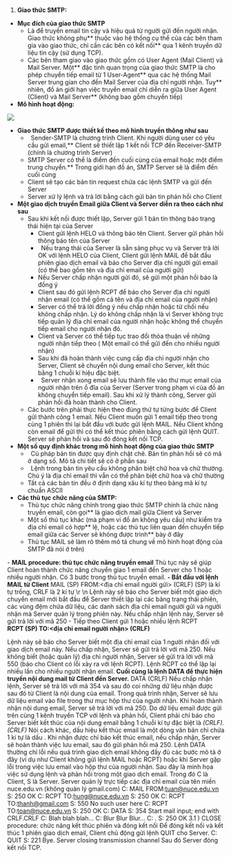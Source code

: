 ﻿1. **Giao thức SMTP:**
- **Mục đích của giao thức SMTP**
  - Là để truyền email tin cậy và hiệu quả từ người gửi đến người nhận. Giao thức không phụ** thuộc vào hệ thống cụ thể của các bên tham gia vào giao thức, chỉ cần các bên có kết nối** qua 1 kênh truyền dữ liệu tin cậy (sử dụng TCP).
  - Các bên tham giao vào giao thức gồm có User Agent (Mail Client) và Mail Server. Một** đặc tính quan trọng của giao thức SMTP là cho phép chuyển tiếp email từ 1 User-Agent**
    qua các hệ thống Mail Server trung gian cho đến Mail Server của địa chỉ người nhận. Tuy** nhiên, đồ án giới hạn việc truyền email chỉ diễn ra giữa User Agent (Client) và Mail Server** (không bao gồm chuyển tiếp)
- **Mô hình hoạt động:** 

![](Aspose.Words.459ca001-0f65-497d-9433-d1d57268fa5f.001.png)

- **Giao thức SMTP được thiết kế theo mô hình truyền thông như sau**
  - ` `Sender-SMTP là chương trình Client. Khi người dùng user có yêu cầu gửi email,** Client sẽ thiết lập 1 kết nối TCP đến Receiver-SMTP (chính là chương trình Server)
  - SMTP Server có thể là điểm đến cuối cùng của email hoặc một điểm trung chuyển.** Trong giới hạn đồ án, SMTP Server sẽ là điểm đến cuối cùng
  - Client sẽ tạo các bản tin request chứa các lệnh SMTP và gửi đến Server
  - Server xử lý lệnh và trả lời bằng cách gửi bản tin phản hồi cho Client
- **Một giao dịch truyền Email giữa Client và Server diễn ra theo cách như sau**
  - Sau khi kết nối được thiết lập, Server gửi 1 bản tin thông báo trạng thái hiện tại của Server
    - Client gửi lệnh HELO và thông báo tên Client. Server gửi phản hồi thông báo tên của Server
    - ` `Nếu trạng thái của Server là sẵn sàng phục vụ và Server trả lời OK với lệnh HELO của Client, Client gửi lệnh MAIL để bắt đầu phiên giao dịch email và báo cho Server địa chỉ người gửi email (có thể bao gồm tên và địa chỉ email của người gửi)
    - Nếu Server chấp nhận người gửi đó, sẽ gửi một phản hồi báo là đồng ý
    - Client sau đó gửi lệnh RCPT để báo cho Server địa chỉ người nhận email (có thể gồm cả tên và địa chỉ email của người nhận)
    - Server có thể trả lời đồng ý nếu chấp nhận hoặc từ chối nếu không chấp nhận. Lý do không chấp nhận là vì Server không trực tiếp quản lý địa chỉ email của người
      nhận hoặc không thể chuyển tiếp email cho người nhận đó.
    - Client và Server có thể tiếp tục trao đổi thỏa thuận về những người nhận tiếp theo ( Một email có thể gửi đến cho nhiều người nhận)
    - Sau khi đã hoàn thành việc cung cấp địa chỉ người nhận cho Server, Client sẽ chuyển
      nội dung email cho Server, kết thúc bằng 1 chuỗi kí hiệu đặc biệt.
    - ` `Server nhận xong email sẽ lưu thành file vào thư mục email của người nhận trên ổ đĩa của Server (Server trong phạm vi của đồ án không chuyển tiếp email). Sau khi xử lý thành công, Server gửi phản hồi đã hoàn thành cho Client.
  - Các bước trên phải thực hiện theo đúng thứ tự từng bước để Client gửi thành công 1 email. Nếu Client muốn gửi 1 email tiếp theo trong cùng 1 phiên thì lại bắt đầu với bước gửi lệnh MAIL. Nếu Client không còn email để gửi thì có thể kết thúc phiên bằng cách gửi lệnh QUIT. Server sẽ phản hồi và sau đó đóng kết nối TCP.
- **Một số quy định khác trong mô hình hoạt động của giao thức SMTP**
  - ` `Cú pháp bản tin được quy định chặt chẽ. Bản tin phản hồi sẽ có mã ở dạng số. Mô tả chi tiết sẽ có ở phần sau
  - ` `Lệnh trong bản tin yêu cầu không phân biệt chữ hoa và chữ thường. Chú ý là địa chỉ email thì vẫn có thể phân biệt chữ hoa và chữ thường
  - Tất cả các bản tin đều ở định dạng xâu kí tự theo bảng mã kí tự chuẩn ASCII
- **Các thủ tục chức năng của SMTP:**
  - Thủ tục chức năng chính trong giao thức SMTP chính là chức năng truyền email, còn gọi** là giao dịch mail giữa Client và Server
  - Một số thủ tục khác (mà phạm vi đồ án không yêu cầu) như kiểm tra địa chỉ email có hợp** lệ, hoặc các thủ tục liên quan đến chuyển tiếp email giữa các Server sẽ không được trình** bày ở đây
  - Thủ tục MAIL sẽ làm rõ thêm mô tả chung về mô hình hoạt động của SMTP đã nói ở trên)

\- **MAIL procedure: thủ tục chức năng truyền email**
Thủ tục này sẽ giúp Client hoàn thành chức năng chuyển giao 1 email đến Server cho 1 hoặc nhiều người nhận.
Có 3 bước trong thủ tục truyền email.
**- Bắt đầu với lệnh MAIL từ Client**
MAIL (SP) FROM:<địa chỉ email người gửi> (CRLF)
(SP) là kí tự trống, CRLF là 2 kí tự \r \n
Lệnh này sẽ báo cho Server biết một giao dịch chuyển email mới bắt đầu để Server thiết lập lại các bảng trạng thái phiên, các vùng đệm chứa dữ liệu, các danh sách địa chỉ email người gửi và người nhận mà Server quản lý trong phiên này. Nếu chấp nhận lệnh này, Server sẽ gửi trả lời với mã 250
\- Tiếp theo Client gửi 1 hoặc nhiều lệnh RCPT
`   `**RCPT (SP) TO:<địa chỉ email người nhận> (CRLF)**

Lệnh này sẽ báo cho Server biết một địa chỉ email của 1 người nhận đối với giao dịch email này. Nếu chấp nhận, Server sẽ gửi trả lời với mã 250. Nếu không biết (hoặc quản lý) địa chỉ người nhận, Server sẽ gửi trả lời với mã 550 (báo cho Client có lỗi xảy ra với lệnh
RCPT). Lệnh RCPT có thể lặp lại nhiều lần cho nhiều người nhận email.
**Cuối cùng là lệnh DATA để thực hiện truyền nội dung mail từ Client đến Server.**
DATA (CRLF)
Nếu chấp nhận lệnh, Server sẽ trả lời với mã 354 và sau đó coi những dữ liệu nhận được sau đó từ Client là nội dung của email. Trong quá trình nhận, Server sẽ lưu dữ liệu email vào file trong thư mục hộp thư của người nhận. Khi hoàn thành nhận nội dung email, Server sẽ trả lời với mã 250.
Do dữ liệu email được gửi trên cùng 1 kênh truyền TCP với lệnh và phản hồi, Client phải
chỉ báo cho Server biết kết thúc của nội dung email bằng 1 chuỗi kí tự đặc biệt là *(CRLF).(CRLF)*
Nói cách khác, dấu hiệu kết thúc email là một dòng văn bản chỉ chứa 1 kí tự là dấu .
Khi nhận được chỉ báo kết thúc email, nếu chấp nhận, Server sẽ hoàn thành việc lưu email, sau đó gửi phản hồi mã 250. Lệnh DATA thường chỉ lỗi nếu quá trình giao dịch email không đầy đủ các bước mô tả ở đây (ví dụ như Client không gửi lệnh MAIL hoặc RCPT) hoặc khi Server gặp lỗi trong việc lưu email vào hộp thư của người nhận.
Sau đây là minh họa việc sử dụng lệnh và phản hồi trong một giao dịch email. Trong đó C là Client, S là Server. Server quản lý trực tiếp các địa chỉ email của tên miền nuce.edu.vn (không quản lý gmail.com)
C: MAIL FROM:<tuan@nuce.edu.vn>
S: 250 OK
C: RCPT TO:<hung@nuce.edu.vn>
S: 250 OK
C: RCPT TO:<thanh@gmail.com>
S: 550 No such user here
C: RCPT TO:<toan@nuce.edu.vn>
S: 250 OK
C: DATA
S: 354 Start mail input; end with CRLF.CRLF
C: Blah blah blah...
C: Blur Blur Blur...
C: .
S: 250 OK
3.1 ) CLOSE procedure: chức năng kết thúc phiên và đóng kết nối
Để đóng kết nối và kết thúc 1 phiên giao dịch email, Client chủ động gửi lệnh QUIT cho Server.
C: QUIT
S: 221 Bye. Server closing transmission channel
Sau đó Server đóng kết nối TCP.

